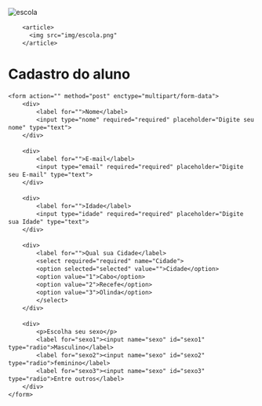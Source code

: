 <!DOCTYPE html>
![escola](https://user-images.githubusercontent.com/75374274/101360653-b3e28880-387c-11eb-875f-34d015ded3ba.png)
<html>
<head>
	<meta charset="utf-8">
	<title>Cadastro Escolar</title>
  
		<article>
          <img src="img/escola.png"
		</article>
	

</head>
<body>
	<h1>Cadastro do aluno</h1>
	
	<form action="" method="post" enctype="multipart/form-data">
		<div>
			<label for="">Nome</label>
			<input type="nome" required="required" placeholder="Digite seu nome" type="text">
		</div>

		<div>
			<label for="">E-mail</label>
			<input type="email" required="required" placeholder="Digite seu E-mail" type="text">
		</div>

		<div>
			<label for="">Idade</label>
			<input type="idade" required="required" placeholder="Digite sua Idade" type="text">
		</div>

		<div>
			<label for="">Qual sua Cidade</label>
			<select required="required" name="Cidade">
			<option selected="selected" value="">Cidade</option>
			<option value="1">Cabo</option>
			<option value="2">Recefe</option>
			<option value="3">Olinda</option>
			</select>
		</div>

		<div>
			<p>Escolha seu sexo</p>
			<label for="sexo1"><input name="sexo" id="sexo1" type="radio">Masculino</label>
			<label for="sexo2"><input name="sexo" id="sexo2" type="radio">feminino</label>
			<label for="sexo3"><input name="sexo" id="sexo3" type="radio">Entre outros</label>
		</div>
	</form>

	
